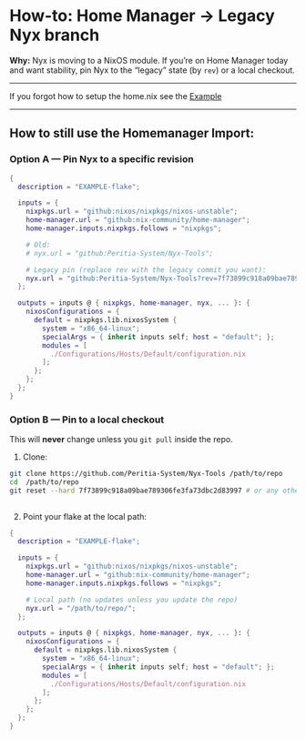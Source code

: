 # How-to: Home Manager → Legacy Nyx branch

**Why:** Nyx is moving to a NixOS module. If you’re on Home Manager today and want stability, pin Nyx to the “legacy” state (by `rev`) or a local checkout.

---

If you forgot how to setup the home.nix see the [Example](./Legacy/example-home.nix)

--- 

## How to still use the Homemanager Import:

### Option A — Pin Nyx to a specific revision


```nix
{
  description = "EXAMPLE-flake";

  inputs = {
    nixpkgs.url = "github:nixos/nixpkgs/nixos-unstable";
    home-manager.url = "github:nix-community/home-manager";
    home-manager.inputs.nixpkgs.follows = "nixpkgs";

    # Old:
    # nyx.url = "github:Peritia-System/Nyx-Tools";

    # Legacy pin (replace rev with the legacy commit you want):
    nyx.url = "github:Peritia-System/Nyx-Tools?rev=7f73899c918a09bae789306fe3fa73dbc2d83997";
  };

  outputs = inputs @ { nixpkgs, home-manager, nyx, ... }: {
    nixosConfigurations = {
      default = nixpkgs.lib.nixosSystem {
        system = "x86_64-linux";
        specialArgs = { inherit inputs self; host = "default"; };
        modules = [
          ./Configurations/Hosts/Default/configuration.nix
        ];
      };
    };
  };
}
```


### Option B — Pin to a local checkout 

This will **never** change unless you `git pull` inside the repo.

1. Clone:

```bash
git clone https://github.com/Peritia-System/Nyx-Tools /path/to/repo
cd  /path/to/repo
git reset --hard 7f73899c918a09bae789306fe3fa73dbc2d83997 # or any other commit you want 
   
```

2. Point your flake at the local path:

```nix
{
  description = "EXAMPLE-flake";

  inputs = {
    nixpkgs.url = "github:nixos/nixpkgs/nixos-unstable";
    home-manager.url = "github:nix-community/home-manager";
    home-manager.inputs.nixpkgs.follows = "nixpkgs";

    # Local path (no updates unless you update the repo)
    nyx.url = "/path/to/repo/";
  };

  outputs = inputs @ { nixpkgs, home-manager, nyx, ... }: {
    nixosConfigurations = {
      default = nixpkgs.lib.nixosSystem {
        system = "x86_64-linux";
        specialArgs = { inherit inputs self; host = "default"; };
        modules = [
          ./Configurations/Hosts/Default/configuration.nix
        ];
      };
    };
  };
}
```


